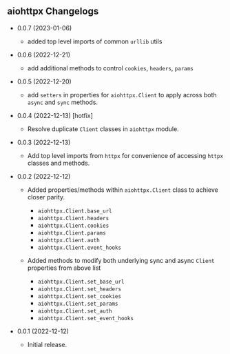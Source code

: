 ## aiohttpx Changelogs

- 0.0.7 (2023-01-06)
  - added top level imports of common `urllib` utils

- 0.0.6 (2022-12-21)
  - add additional methods to control `cookies`, `headers`, `params`

- 0.0.5 (2022-12-20)
  - add `setters` in properties for `aiohttpx.Client` to apply across both `async` and `sync` methods. 

- 0.0.4 (2022-12-13) [hotfix]
  - Resolve duplicate `Client` classes in `aiohttpx` module.

- 0.0.3 (2022-12-13)
  - Add top level imports from `httpx` for convenience of accessing `httpx` classes and methods.


- 0.0.2 (2022-12-12)
  - Added properties/methods within `aiohttpx.Client` class to achieve closer parity.
    - `aiohttpx.Client.base_url`
    - `aiohttpx.Client.headers`
    - `aiohttpx.Client.cookies`
    - `aiohttpx.Client.params`
    - `aiohttpx.Client.auth`
    - `aiohttpx.Client.event_hooks`
  
  - Added methods to modify both underlying sync and async `Client` properties from above list
    - `aiohttpx.Client.set_base_url`
    - `aiohttpx.Client.set_headers`
    - `aiohttpx.Client.set_cookies`
    - `aiohttpx.Client.set_params`
    - `aiohttpx.Client.set_auth`
    - `aiohttpx.Client.set_event_hooks`


- 0.0.1 (2022-12-12)
    - Initial release.